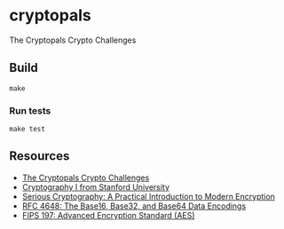 # cryptopals

The Cryptopals Crypto Challenges

## Build

```
make
```

### Run tests

```
make test
```

## Resources

- [The Cryptopals Crypto Challenges](https://cryptopals.com/)
- [Cryptography I from Stanford University](https://www.coursera.org/learn/crypto)
- [Serious Cryptography: A Practical Introduction to Modern Encryption](https://nostarch.com/seriouscrypto)
- [RFC 4648: The Base16, Base32, and Base64 Data Encodings](https://tools.ietf.org/html/rfc4648)
- [FIPS 197: Advanced Encryption Standard (AES)](https://csrc.nist.gov/publications/detail/fips/197/final)
